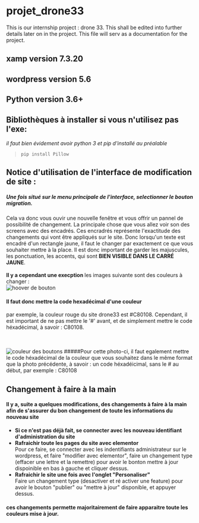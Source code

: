 # projet_drone33

This is our internship project : drone 33. This shall be edited into further details later on in the project. This file will serv as a documentation for the project.

## xamp version **7.3.20**
## wordpress version **5.6**
## Python version 3.6+

## Bibliothèques à installer si vous n'utilisez pas l'exe:
*il faut bien évidement avoir python 3 et pip d'installé au préalable*

> `pip install Pillow`


## Notice d'utilisation de l'interface de modification de site :

##### Une fois situé sur le menu principale de l'interface, selectionner le bouton migration.

Cela va donc vous ouvir une nouvelle fenêtre et vous offrir un pannel de possibilité de changement.
La principale chose que vous allez voir son des screens avec des encadrés. Ces encradrés représente l'exactitude des changements qui vont être appliqués sur le site. Donc lorsqu'un texte est encadré d'un rectangle jaune, il faut le changer par exactement ce que vous souhaiter mettre à la place. Il est donc important de garder les majuscules, les ponctuation, les accents, qui sont <b>BIEN VISIBLE DANS LE CARRÉ JAUNE</b>.<br><br>
<b> Il y a cependant une execption </b>
les images suivante sont des couleurs à changer :<br>
![hoover de bouton](https://cdn.discordapp.com/attachments/510525802371219456/811700097720385536/15.png)
#### Il faut donc mettre la code hexadécimal d'une couleur
par exemple, la couleur rouge du site drone33 est #C80108. Cependant, il est important de ne pas mettre le '#' avant, et de simplement mettre le code héxadécimal, à savoir : C80108.<br><br><br>



![couleur des boutons](https://cdn.discordapp.com/attachments/510525802371219456/811700772936351775/7.png)
#####Pour cette photo-ci, il faut egalement mettre le code héxadécimal de la couleur que vous souhaitez dans le même format que la photo précédente, à savoir : un code héxadéicimal, sans le # au début, par exemple : C80108



## Changement à faire à la main

#### Il y a, suite a quelques modifications, des changements à faire à la main afin de s'assurer du bon changement de toute les informations du nouveau site
* <b>Si ce n'est pas déjà fait, se connecter avec les nouveau identifiant d'administration du site</b>
* <b>Rafraichir toute les pages du site avec elementor</b><br>
Pour ce faire, se connecter avec les indentifiants administrateur sur le wordpress, et faire "modifier avec elementor", faire un changement type (effacer une lettre et la remettre) pour avoir le bonton mettre à jour dispoinible en bas à gauche et cliquer dessus.
* <b>Rafraichir le site une fois avec l'onglet "Personaliser"</b><br>
Faire un changement type (desactiver et ré activer une feature) pour avoir le bouton "publier" ou "mettre à jour" disponible, et appuyer dessus.
#### ces changements permette majoritairement de faire apparaitre toute les couleurs mise à jour.
